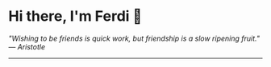 <h1>Hi there, I'm Ferdi 👋</h1>

<p><em>
  "Wishing to be friends is quick work, but friendship is a slow ripening fruit." — Aristotle
</em></p>

---
